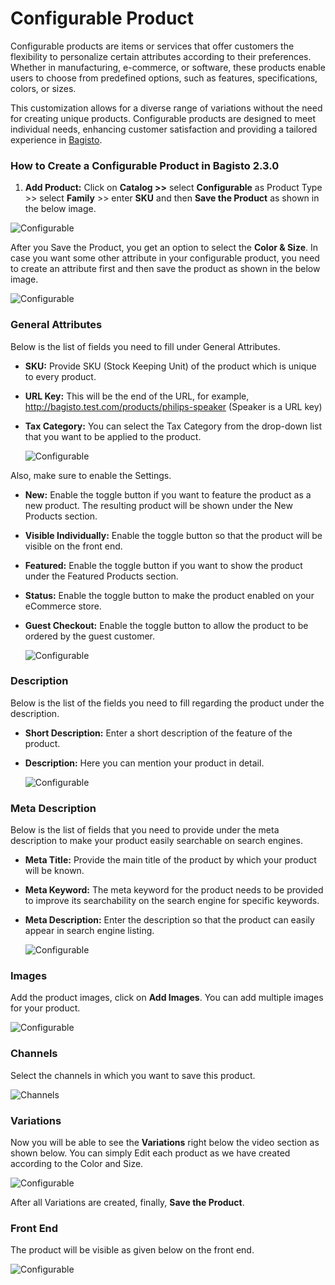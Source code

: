 # Configurable Product

Configurable products are items or services that offer customers the flexibility to personalize certain attributes according to their preferences. Whether in manufacturing, e-commerce, or software, these products enable users to choose from predefined options, such as features, specifications, colors, or sizes.

This customization allows for a diverse range of variations without the need for creating unique products. Configurable products are designed to meet individual needs, enhancing customer satisfaction and providing a tailored experience in [Bagisto](https://bagisto.com/en/).

### How to Create a Configurable Product in Bagisto 2.3.0
1. **Add Product:** Click on **Catalog >>** select **Configurable** as Product Type >> select **Family** >> enter **SKU** and then **Save the Product** as shown in the below image.

 ![Configurable](../../assets/2.3.0/images/configurable-product/configurable.png)

   After you Save the Product, you get an option to select the **Color & Size**. In case you want some other attribute in your configurable product, you need to create an attribute first and then save the product as shown in the below image.

   ![Configurable](../../assets/2.3.0/images/configurable-product/configurableAttributes.png)

### General Attributes
Below is the list of fields you need to fill under General Attributes.

- **SKU:** Provide SKU (Stock Keeping Unit) of the product which is unique to every product.
- **URL Key:** This will be the end of the URL, for example, http://bagisto.test.com/products/philips-speaker (Speaker is a URL key)
- **Tax Category:** You can select the Tax Category from the drop-down list that you want to be applied to the product.

   ![Configurable](../../assets/2.3.0/images/configurable-product/editProducts.png)

Also, make sure to enable the Settings.

- **New:** Enable the toggle button if you want to feature the product as a new product. The resulting product will be shown under the New Products section.
- **Visible Individually:** Enable the toggle button so that the product will be visible on the front end.
- **Featured:** Enable the toggle button if you want to show the product under the Featured Products section.
- **Status:** Enable the toggle button to make the product enabled on your eCommerce store.
- **Guest Checkout:** Enable the toggle button to allow the product to be ordered by the guest customer.

   ![Configurable](../../assets/2.3.0/images/configurable-product/toggleButtons.png)

### Description
Below is the list of the fields you need to fill regarding the product under the description.

- **Short Description:** Enter a short description of the feature of the product.
- **Description:** Here you can mention your product in detail.

   ![Configurable](../../assets/2.3.0/images/configurable-product/descriptions.png)

### Meta Description
Below is the list of fields that you need to provide under the meta description to make your product easily searchable on search engines.

- **Meta Title:** Provide the main title of the product by which your product will be known.
- **Meta Keyword:** The meta keyword for the product needs to be provided to improve its searchability on the search engine for specific keywords.
- **Meta Description:** Enter the description so that the product can easily appear in search engine listing.

   ![Configurable](../../assets/2.3.0/images/configurable-product/metaDescriptions.png)

### Images
Add the product images, click on **Add Images**. You can add multiple images for your product.

   ![Configurable](../../assets/2.3.0/images/configurable-product/image.png)

### Channels

Select the channels in which you want to save this product.

![Channels](../../assets/2.3.0/images/simple-product/channels.png)

### Variations

Now you will be able to see the **Variations** right below the video section as shown below. You can simply Edit each product as we have created according to the Color and Size.

   ![Configurable](../../assets/2.3.0/images/configurable-product/variations.png)

After all Variations are created, finally, **Save the Product**.

### Front End
The product will be visible as given below on the front end.

   ![Configurable](../../assets/2.3.0/images/configurable-product/output.png)
